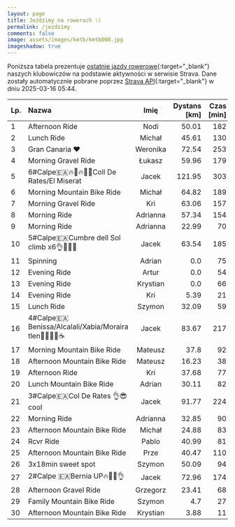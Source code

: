 ```yaml
---
layout: page
title: Jeździmy na rowerach :)
permalink: /jezdzimy
comments: false
image: assets/images/kmtb/kmtb008.jpg
imageshadow: true
---
```


Poniższa tabela prezentuje [ostatnie jazdy rowerowe](https://www.strava.com/clubs/336381){:target="_blank"} naszych klubowiczów na podstawie aktywności w serwisie Strava. Dane zostały automatycznie pobrane poprzez [Strava API](https://developers.strava.com/docs/reference/#api-Clubs-getClubActivitiesById){:target="_blank"} w dniu 2025-03-16 05:44.

Lp. | Nazwa | Imię | Dystans [km] | Czas [min] | Wysokość [m]
:--- | :--- | :---: | ---: | ---: | ---:
1|Afternoon Ride|Nodi|50.01|182|355
2|Lunch Ride|Michał|45.61|130|176
3|Gran Canaria ❤️|Weronika|72.54|253|1390
4|Morning Gravel Ride|Łukasz|59.96|179|
5|6#Calpe🇪🇦🔥🦵🔥🚴‍♂️Coll De Rates/El Miserat|Jacek|121.95|303|2266
6|Morning Mountain Bike Ride|Michał|64.82|189|467
7|Morning Gravel Ride|Kri|63.06|157|473
8|Morning Ride|Adrianna|57.34|154|185
9|Morning Ride|Adrianna|22.99|70|
10|5#Calpe🇪🇦Cumbre dell Sol climb x6👌🚴‍♂️🔥|Jacek|63.54|185|1404
11|Spinning|Adrian|0.0|75|
12|Evening Ride|Artur|0.0|54|
13|Evening Ride|Krystian|0.0|66|
14|Evening Ride|Kri|5.39|21|8
15|Lunch Ride|Szymon|32.09|59|92
16|4#Calpe🇪🇦Benissa/Alcalali/Xabia/Moraira tlen🚴‍♂️😎😛☕️|Jacek|83.67|217|1071
17|Morning Mountain Bike Ride|Mateusz|37.8|92|91
18|Afternoon Mountain Bike Ride|Mateusz|16.23|38|50
19|Afternoon Ride|Kri|37.68|77|179
20|Lunch Mountain Bike Ride|Adrian|30.11|82|257
21|3#Calpe🇪🇦Col De Rates 👌😎cool|Jacek|91.77|224|1511
22|Morning Ride|Adrianna|32.85|90|
23|Afternoon Mountain Bike Ride|Michał|24.88|83|240
24|Rcvr Ride|Pablo|40.99|81|183
25|Afternoon Mountain Bike Ride|Prze|40.47|110|172
26|3x18min sweet spot|Szymon|50.09|94|116
27|2#Calpe 🇪🇦Bernia UP🔥🚴‍♂️👌|Jacek|72.96|174|1033
28|Afternoon Gravel Ride|Grzegorz|23.41|68|89
29|Family Mountain Bike Ride|Szymon|4.7|27|40
30|Afternoon Mountain Bike Ride|Krystian|3.88|11|14

